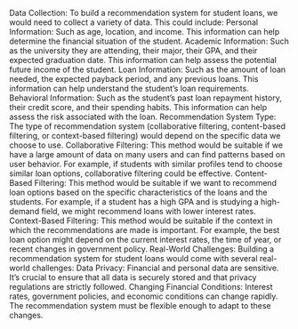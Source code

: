 Data Collection: To build a recommendation system for student loans, we would need to collect a variety of data. This could include: Personal Information: Such as age, location, and income. This information can help determine the financial situation of the student. Academic Information: Such as the university they are attending, their major, their GPA, and their expected graduation date. This information can help assess the potential future income of the student. Loan Information: Such as the amount of loan needed, the expected payback period, and any previous loans. This information can help understand the student’s loan requirements. Behavioral Information: Such as the student’s past loan repayment history, their credit score, and their spending habits. This information can help assess the risk associated with the loan. Recommendation System Type: The type of recommendation system (collaborative filtering, content-based filtering, or context-based filtering) would depend on the specific data we choose to use. Collaborative Filtering: This method would be suitable if we have a large amount of data on many users and can find patterns based on user behavior. For example, if students with similar profiles tend to choose similar loan options, collaborative filtering could be effective. Content-Based Filtering: This method would be suitable if we want to recommend loan options based on the specific characteristics of the loans and the students. For example, if a student has a high GPA and is studying a high-demand field, we might recommend loans with lower interest rates. Context-Based Filtering: This method would be suitable if the context in which the recommendations are made is important. For example, the best loan option might depend on the current interest rates, the time of year, or recent changes in government policy. Real-World Challenges: Building a recommendation system for student loans would come with several real-world challenges: Data Privacy: Financial and personal data are sensitive. It’s crucial to ensure that all data is securely stored and that privacy regulations are strictly followed. Changing Financial Conditions: Interest rates, government policies, and economic conditions can change rapidly. The recommendation system must be flexible enough to adapt to these changes.
